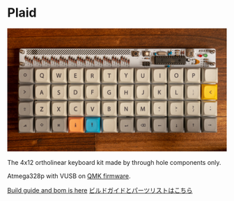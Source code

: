 Plaid
===============

![plaid](./doc/img/plaid.jpg)

The 4x12 ortholinear keyboard kit made by through hole components only. 

Atmega328p with VUSB on [QMK firmware](https://github.com/qmk/qmk_firmware).

[Build guide and bom is here](./doc)
[ビルドガイドとパーツリストはこちら](./doc)
